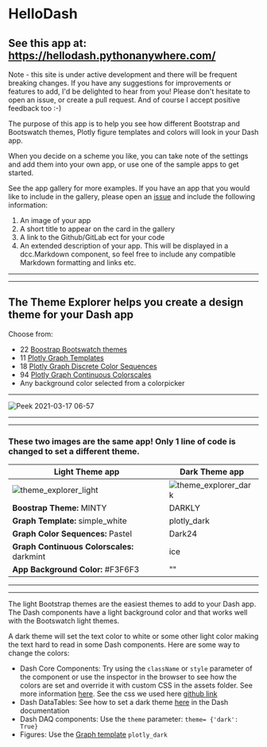 # HelloDash
## See this app at:  https://hellodash.pythonanywhere.com/

Note - this site is under active development and there will be frequent breaking changes.  If you have any suggestions
for improvements or features to add, I'd be delighted to hear from you!  Please don't hesitate to open an issue, or
create a pull request.  And of course I accept positive feedback too :-)

The purpose of this app is to help you see how different Bootstrap and Bootswatch themes, Plotly figure templates and colors 
will look in your Dash app.  

When you decide on a scheme you like, you can take note of the settings and add them into your own app, or use one of the
sample apps to get started. 

See the app gallery for more examples.  If you have an app that you would like to include in the gallery, please open
an [issue](https://github.com/AnnMarieW/HelloDash/issues) and include the following information:

1) An image of your app
2) A short title to appear on the card in the gallery
3) A link to the Github/GitLab ect for your code
4) An extended description of your app.  This will be displayed in a dcc.Markdown component, so feel free to include any
compatible Markdown formatting and links etc.
   


-------------
------------

## The Theme Explorer helps you create a design theme for your Dash app

Choose from:
 - 22 [Boostrap Bootswatch themes](https://www.bootstrapcdn.com/bootswatch/)
 - 11 [Plotly Graph Templates](https://plotly.com/python/templates/)
 - 18 [Plotly Graph Discrete Color Sequences](https://plotly.com/python/builtin-colorscales/#discrete-color-sequences)
 - 94 [Plotly Graph Continuous Colorscales](https://plotly.com/python/builtin-colorscales/)
 - Any background color selected from a colorpicker


------------

![Peek 2021-03-17 06-57](https://user-images.githubusercontent.com/72614349/111480344-228e7800-86ef-11eb-9ac9-32740c1fab1e.gif)

--------------
---------------

### These two images are the same app!  Only 1 line of code is changed to set a different theme.



|Light Theme app     | Dark Theme app |
| ----------- | ----------- |
| ![theme_explorer_light](https://user-images.githubusercontent.com/72614349/109723319-28bb1b00-7b6b-11eb-8942-20a109b3ed1e.png#thumbnail) | ![theme_explorer_dark](https://user-images.githubusercontent.com/72614349/109723317-28228480-7b6b-11eb-8a50-0ac06ec2bca1.png#thumbnail) |
| __Boostrap Theme:__ MINTY | DARKLY
| __Graph Template:__ simple_white | plotly_dark|
| __Graph Color Sequences:__ Pastel | Dark24|
| __Graph Continuous Colorscales:__ darkmint | ice|
| __App Background Color:__ #F3F6F3 | ""|



------
-------


The light Bootstrap themes are the easiest themes to add to your Dash app.  The Dash components have a light background color and that works well with the Bootswatch light themes.

A dark theme will set the text color to white or some other light color making the text  hard  to read in some Dash components. Here are some way to change the colors:
-  Dash Core Components:  Try using the `className` or `style` parameter of the component or use the inspector in the browser to see how the colors are set and override it with custom CSS in the assets folder. 
See more information [here](https://dash.plotly.com/external-resources).   See the css we used here [ github link](https://github.com/AnnMarieW/HelloDash/blob/main/assets/mycss.css) 
-  Dash DataTables:  See how to set a dark theme [here](https://dash.plotly.com/datatable/style) in the Dash documentation
-  Dash DAQ components: Use the `theme` parameter:   `theme= {'dark': True}`
-  Figures: Use the [Graph template](https://plotly.com/python/templates/)  `plotly_dark`
